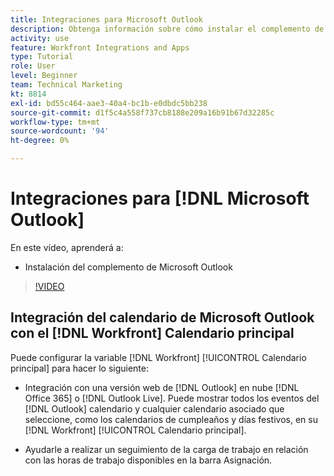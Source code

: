 ```yaml
---
title: Integraciones para Microsoft Outlook
description: Obtenga información sobre cómo instalar el complemento de Microsoft Outlook
activity: use
feature: Workfront Integrations and Apps
type: Tutorial
role: User
level: Beginner
team: Technical Marketing
kt: 8814
exl-id: bd55c464-aae3-40a4-bc1b-e0dbdc5bb238
source-git-commit: d1f5c4a558f737cb8188e209a16b91b67d32285c
workflow-type: tm+mt
source-wordcount: '94'
ht-degree: 0%

---
```


# Integraciones para [!DNL Microsoft Outlook]

En este vídeo, aprenderá a:

* Instalación del complemento de Microsoft Outlook

>[!VIDEO](https://video.tv.adobe.com/v/335115/?quality=12)


## Integración del calendario de Microsoft Outlook con el [!DNL Workfront] Calendario principal

Puede configurar la variable [!DNL Workfront] [!UICONTROL Calendario principal] para hacer lo siguiente:

* Integración con una versión web de [!DNL Outlook] en nube [!DNL Office 365] o [!DNL Outlook Live]. Puede mostrar todos los eventos del [!DNL Outlook] calendario y cualquier calendario asociado que seleccione, como los calendarios de cumpleaños y días festivos, en su [!DNL Workfront] [!UICONTROL Calendario principal].

* Ayudarle a realizar un seguimiento de la carga de trabajo en relación con las horas de trabajo disponibles en la barra Asignación.

